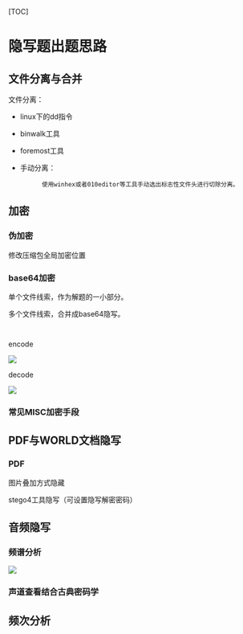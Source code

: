 \[TOC\]



# 隐写题出题思路





## 文件分离与合并

文件分离：

* linux下的dd指令
* binwalk工具
* foremost工具
* 手动分离： 

            使用winhex或者010editor等工具手动选出标志性文件头进行切除分离。











## 加密

### 伪加密

修改压缩包全局加密位置



### base64加密

单个文件线索，作为解题的一小部分。

多个文件线索，合并成base64隐写。



```python



```
encode 

![](image.png)




decode

![](image.png)


### 常见MISC加密手段









## PDF与WORLD文档隐写

### PDF

图片叠加方式隐藏

stego4工具隐写（可设置隐写解密密码）













## 音频隐写

### 频谱分析



![](image.png)
### 声道查看结合古典密码学









## 频次分析



              




